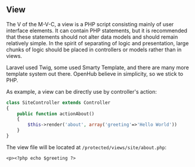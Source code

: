 ## View
The V of the M-V-C, a view is a PHP script consisting mainly of user interface elements. It can contain PHP statements, but it is recommended that these statements should not alter data models and should remain relatively simple. In the spirit of separating of logic and presentation, large chunks of logic should be placed in controllers or models rather than in views.

Laravel used Twig, some used Smarty Template, and there are many more template system out there. OpenHub believe in simplicity, so we stick to PHP.

As example, a view can be directly use by controller's action:
```php
class SiteController extends Controller
{
    public function actionAbout()
    {
        $this->render('about', array('greeting'=>'Hello World'))
    }
}
```
The view file will be located at `/protected/views/site/about.php`:
```
<p><?php echo $greeting ?>
```
